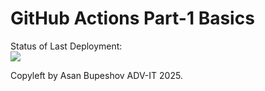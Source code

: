 # GitHub Actions Part-1 Basics


Status of Last Deployment:<br>
<img src="https://github.com/basprod/github-actions-part-1-basics/tree/main/.github/workflows/My-GitHubActions-Basics/badge.svg?branch=main"><br>


Copyleft by Asan Bupeshov ADV-IT 2025.
